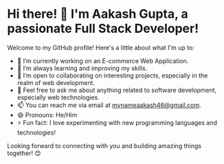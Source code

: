 # Hi there! 👋 I'm Aakash Gupta, a passionate Full Stack Developer!

Welcome to my GitHub profile! Here's a little about what I'm up to:

- 🔭 I’m currently working on an E-commerce Web Application.
- 🌱 I’m always learning and improving my skills.
- 👯 I’m open to collaborating on interesting projects, especially in the realm of web development.
- 💬 Feel free to ask me about anything related to software development, especially web technologies.
- 📫 You can reach me via email at mynameaakash46@gmail.com.
- 😄 Pronouns: He/Him
- ⚡ Fun fact: I love experimenting with new programming languages and technologies!

Looking forward to connecting with you and building amazing things together! 😊
